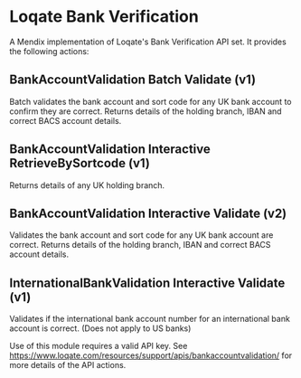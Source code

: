 # Loqate Bank Verification

A Mendix implementation of Loqate's Bank Verification API set. It provides the following actions:

## BankAccountValidation Batch Validate (v1)

Batch validates the bank account and sort code for any UK bank account to confirm they are correct. Returns details of the holding branch, IBAN and correct BACS account details.

## BankAccountValidation Interactive RetrieveBySortcode (v1)

Returns details of any UK holding branch.

## BankAccountValidation Interactive Validate (v2)

Validates the bank account and sort code for any UK bank account are correct. Returns details of the holding branch, IBAN and correct BACS account details.

## InternationalBankValidation Interactive Validate (v1)

Validates if the international bank account number for an international bank account is correct. (Does not apply to US banks)

Use of this module requires a valid API key. See <https://www.loqate.com/resources/support/apis/bankaccountvalidation/> for more details of the API actions.
